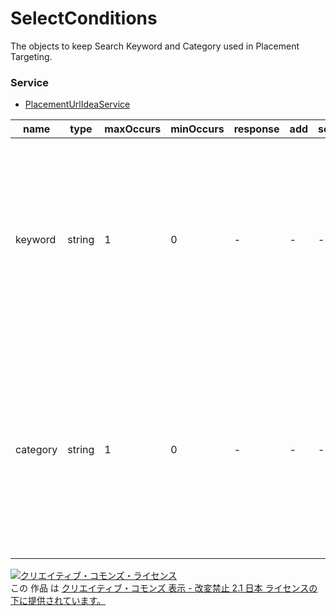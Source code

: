 # SelectConditions
The objects to keep Search Keyword and Category used in Placement Targeting.
### Service
+ [PlacementUrlIdeaService](../services/PlacementUrlIdeaService.md)

| name | type | maxOccurs | minOccurs | response | add | set | remove | description | 
|---|---|---|---|---|---|---|---|---|
| keyword| string| 1| 0| -| -| -| -| ・Keyword for retrieving the URL<br>・Partial Match Search<br>・AND search separated by spaces<br>・Maximum number of characters 250<br>・Required one of the "keywords" or "categories" |
| category| string| 1| 0| -| -| -| -| ・Category of the URL<br>・Exact Match Search<br>・AND search separated by spaces<br>・Specified value to be expressed in TC-SC-xxxxxx<br>・Specify as a TC-SC-xxxxxx coming back from DicitonaryService |
<a rel="license" href="http://creativecommons.org/licenses/by-nd/2.1/jp/"><img alt="クリエイティブ・コモンズ・ライセンス" style="border-width:0" src="https://i.creativecommons.org/l/by-nd/2.1/jp/88x31.png" /></a><br />この 作品 は <a rel="license" href="http://creativecommons.org/licenses/by-nd/2.1/jp/">クリエイティブ・コモンズ 表示 - 改変禁止 2.1 日本 ライセンスの下に提供されています。</a>
